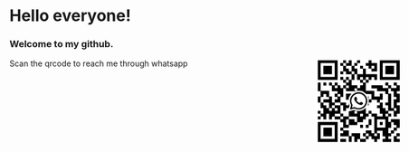 # Hello everyone! 

### Welcome to my github.  



Scan the qrcode to reach me through whatsapp
[<img src="./meuqr.jpeg" style="position: fixed; width: 150px; right: 40px" />](./meuqr.jpeg)